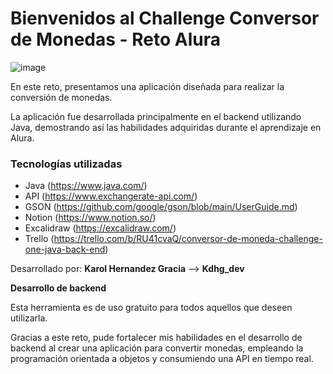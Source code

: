 # Bienvenidos al Challenge Conversor de Monedas - Reto Alura

![image](https://github.com/mateodevcode/conversor-de-monedas/assets/149150878/a822a54a-249b-42a5-9857-dc1714154a10)


En este reto, presentamos una aplicación diseñada para realizar la conversión de monedas.

La aplicación fue desarrollada principalmente en el backend utilizando Java, demostrando así las habilidades adquiridas durante el aprendizaje en Alura.

### Tecnologías utilizadas
- Java (https://www.java.com/)
- API (https://www.exchangerate-api.com/)
- GSON (https://github.com/google/gson/blob/main/UserGuide.md)
- Notion (https://www.notion.so/)
- Excalidraw (https://excalidraw.com/)
- Trello (https://trello.com/b/RU41cvaQ/conversor-de-moneda-challenge-one-java-back-end)

Desarrollado por: **Karol Hernandez Gracia** --> **Kdhg_dev**

**Desarrollo de backend**



Esta herramienta es de uso gratuito para todos aquellos que deseen utilizarla.

Gracias a este reto, pude fortalecer mis habilidades en el desarrollo de backend al crear una aplicación para convertir monedas, empleando la programación orientada a objetos y consumiendo una API en tiempo real. 
